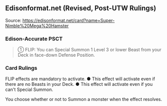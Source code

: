 
## Edisonformat.net (Revised, Post-UTW Rulings)

Source: https://edisonformat.net/card?name=Super-Nimble%20Mega%20Hamster

### Edison-Accurate PSCT

> ① FLIP: You can Special Summon 1 Level 3 or lower Beast from your Deck in face-down Defense Position.

### Card Rulings

FLIP effects are mandatory to activate.
● This effect will activate even if there are no Beasts in your Deck.
● This effect will activate even if you can't Special Summon.

You choose whether or not to Summon a monster when the effect resolves.
            